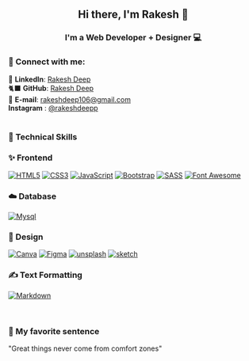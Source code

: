 <h2 align="center">
Hi there, I'm Rakesh </a> 👋
</h2>

<h3 align="center">
I'm a Web Developer + Designer 💻
</h3>

### 🤝 Connect with me:

💼 **LinkedIn**: <a title="Rakesh Deep | LinkedIn" href="#" target="_blank">Rakesh Deep</a><br/>
🐈‍⬛ **GitHub**: <a title="Rakesh Deep | GitHub" href="https://github.com/rakeshdeep/" target="_blank">Rakesh Deep</a><br/>
📩 **E-mail**: <a title="rakeshdeep106@gmail.com" href="mailto:rakeshdeep106@gmail.com" target="_blank">rakeshdeep106@gmail.com</a><br/>
**Instagram** : <a title = "Instgram | rakeshdeepp" href="https://www.instagram.com/rakeshdeepp/" target="_blank">@rakeshdeepp </a> <br /><br />

### 💼 Technical Skills

### ✨ Frontend
<a href="#!">![HTML5](https://img.shields.io/badge/html5-%23E34F26.svg?style=for-the-badge&logo=html5&logoColor=white)</a>
<a href="#!">![CSS3](https://img.shields.io/badge/css3-%231572B6.svg?style=for-the-badge&logo=css3&logoColor=white)</a>
<a href="#!">![JavaScript](https://img.shields.io/badge/javascript-%23323330.svg?style=for-the-badge&logo=javascript&logoColor=%23F7DF1E)</a>
<a href="#!">![Bootstrap](https://img.shields.io/badge/bootstrap-%23563D7C.svg?style=for-the-badge&logo=bootstrap&logoColor=white)</a>
<a href="#!">![SASS](https://img.shields.io/badge/SASS-hotpink.svg?style=for-the-badge&logo=SASS&logoColor=white)</a>
<a href="#!">![Font Awesome](https://img.shields.io/badge/Font_Awesome-339AF0?style=for-the-badge&logo=fontawesome&logoColor=white)</a>


### ☁️ Database
<a href="#!">![Mysql](https://img.shields.io/badge/MySQL-005C84?style=for-the-badge&logo=mysql&logoColor=white)</a>


### 🎨 Design
<a href="#!">![Canva](https://img.shields.io/badge/Canva-%2300C4CC.svg?style=for-the-badge&logo=Canva&logoColor=white)</a>
<a href="#!">![Figma](https://img.shields.io/badge/figma-%23F24E1E.svg?style=for-the-badge&logo=figma&logoColor=white)</a>
<a href="#!">![unsplash](https://img.shields.io/badge/Unsplash-000000?style=for-the-badge&logo=Unsplash&logoColor=white)</a>
<a href="#!">![sketch](https://img.shields.io/badge/Sketch-FFB387?style=for-the-badge&logo=sketch&logoColor=black)</a>

### ✍️ Text Formatting
<a href="#!">![Markdown](https://img.shields.io/badge/markdown-%23000000.svg?style=for-the-badge&logo=markdown&logoColor=white)</a>

<br/>

### 🎈 My favorite sentence

"Great things never come from comfort zones"